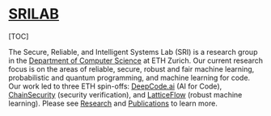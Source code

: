 # [SRILAB](https://www.sri.inf.ethz.ch)

[TOC]

The Secure, Reliable, and Intelligent Systems Lab (SRI) is a research group in the [Department of Computer Science](https://www.inf.ethz.ch/) at ETH Zurich. Our current research focus is on the areas of reliable, secure, robust and fair machine learning, probabilistic and quantum programming, and machine learning for code. Our work led to three ETH spin-offs: [DeepCode.ai](http://deepcode.ai/) (AI for Code), [ChainSecurity](https://chainsecurity.com/) (security verification), and [LatticeFlow](https://latticeflow.ai/) (robust machine learning). Please see [Research](https://www.sri.inf.ethz.ch/research) and [Publications](https://www.sri.inf.ethz.ch/publications) to learn more.